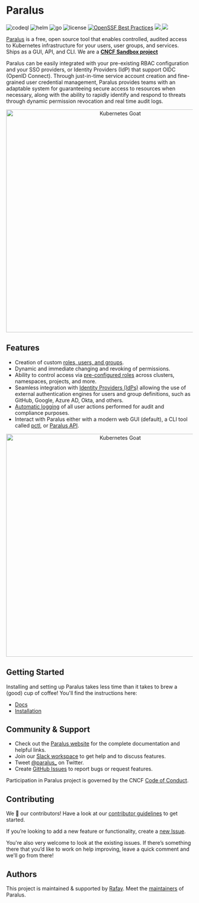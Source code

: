 # Paralus

![codeql](https://github.com/paralus/paralus/actions/workflows/codeql.yml/badge.svg)
![helm](https://img.shields.io/github/v/tag/paralus/helm-charts?label=Helm%20Chart%20Version&logo=helm&color=%230F1689&logoColor=%23f0f0f0)
![go](https://img.shields.io/github/go-mod/go-version/paralus/paralus?color=%2300ADD8&logo=go&logoColor=%2300ADD8)
![license](https://img.shields.io/github/license/paralus/paralus?color=%23D22128&label=License&logo=apache&logoColor=%23D22128)
[![OpenSSF Best Practices](https://bestpractices.coreinfrastructure.org/projects/6823/badge)](https://bestpractices.coreinfrastructure.org/projects/6823)
<a href="https://join.slack.com/t/paralus/shared_invite/zt-1a9x6y729-ySmAq~I3tjclEG7nDoXB0A" target="_blank">
<img src="https://img.shields.io/badge/Community-%20Slack-blue.svg?logo=slack&&logoColor=%23FFA500&color=%23FFA500" />
</a>
<a href="https://twitter.com/paralus_" target="_blank">
<img src="https://img.shields.io/badge/Twitter-%20Follow-blue.svg?logo=slack&&logoColor=%231DA1F2&color=%231DA1F2" />
</a>

[Paralus](https://paralus.io) is a free, open source tool that enables controlled, audited access to Kubernetes infrastructure for your users, user groups, and services. Ships as a GUI, API, and CLI. We are a [**CNCF Sandbox project**](https://www.cncf.io/projects/paralus/)

Paralus can be easily integrated with your pre-existing RBAC configuration and your SSO providers, or Identity Providers (IdP) that support OIDC (OpenID Connect). Through just-in-time service account creation and fine-grained user credential management, Paralus provides teams with an adaptable system for guaranteeing secure access to resources when necessary, along with the ability to rapidly identify and respond to threats through dynamic permission revocation and real time audit logs.

<p align="center">
  <a href="https://paralus.io">
    <img alt="Kubernetes Goat" src="https://www.paralus.io/img/hero.svg" width="600" />
  </a>
</p>

## Features

- Creation of custom [roles, users, and groups](https://www.paralus.io/docs/usage/roles).
- Dynamic and immediate changing and revoking of permissions.
- Ability to control access via [pre-configured roles](https://www.paralus.io/docs/usage/) across clusters, namespaces, projects, and more.
- Seamless integration with [Identity Providers (IdPs)](https://www.paralus.io/docs/single-sign-on/) allowing the use of external authentication engines for users and group definitions, such as GitHub, Google, Azure AD, Okta, and others.
- [Automatic logging](https://www.paralus.io/docs/usage/audit-logs) of all user actions performed for audit and compliance purposes.
- Interact with Paralus either with a modern web GUI (default), a CLI tool called [pctl](https://www.paralus.io/docs/usage/cli), or [Paralus API](https://www.paralus.io/docs/references/api-reference).
  
<p align="center">
  <a href="https://paralus.io">
    <img alt="Kubernetes Goat" src="https://raw.githubusercontent.com/paralus/paralus/main/paralus.gif" width="600" />
  </a>
</p>

## Getting Started

Installing and setting up Paralus takes less time than it takes to brew a (good) cup of coffee! You'll find the instructions here:

- [Docs](https://www.paralus.io/docs/)
- [Installation](https://www.paralus.io/docs/installation/)

## Community & Support

- Check out the [Paralus website](https://paralus.io/docs) for the complete documentation and helpful links.
- Join our [Slack workspace](https://join.slack.com/t/paralus/shared_invite/zt-1a9x6y729-ySmAq~I3tjclEG7nDoXB0A) to get help and to discuss features.
- Tweet [@paralus_](https://twitter.com/paralus_/) on Twitter.
- Create [GitHub Issues](https://github.com/paralus/paralus/issues) to report bugs or request features.

Participation in Paralus project is governed by the CNCF [Code of Conduct](CODE_OF_CONDUCT.md).

## Contributing

We 💖 our contributors! Have a look at our [contributor guidelines](CONTRIBUTING.md) to get started.

If you’re looking to add a new feature or functionality, create a [new Issue](https://github.com/paralus/paralus/issues).

You're also very welcome to look at the existing issues. If there’s something there that you’d like to work on help improving, leave a quick comment and we'll go from there!

## Authors

This project is maintained & supported by [Rafay](https://rafay.co). Meet the [maintainers](MAINTAINERS.md) of Paralus.
